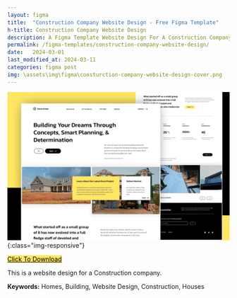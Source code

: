 ```yaml
---
layout: figma
title:  "Construction Company Website Design - Free Figma Template"
h-title: Construction Company Website Design
description: A Figma Template Website Design For A Construction Company - Click Here To Duplicate for Free - Home - Building
permalink: /figma-templates/construction-company-website-design/
date:   2024-03-01
last_modified_at: 2024-03-11
categories: figma post
img: \assets\img\figma\consturction-company-website-design-cover.png
---
```


![Construction Company Website Design](\assets\img\figma\consturction-company-website-design-cover.png){:class="img-responsive"}

<a href="https://payhip.com/b/xWrJF" style="color:#000!important;background:#FFE664!important;border:0!important;" class="payhip-buy-button" data-product="xWrJF">Click To Download</a>


This is a website design for a Construction company.

**Keywords:** Homes, Building, Website Design, Construction, Houses
